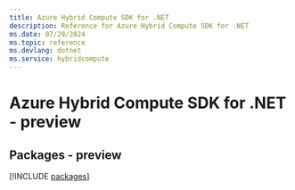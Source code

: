 ```yaml
---
title: Azure Hybrid Compute SDK for .NET
description: Reference for Azure Hybrid Compute SDK for .NET
ms.date: 07/29/2024
ms.topic: reference
ms.devlang: dotnet
ms.service: hybridcompute
---
```

# Azure Hybrid Compute SDK for .NET - preview
## Packages - preview
[!INCLUDE [packages](hybrid-compute-index.md)]